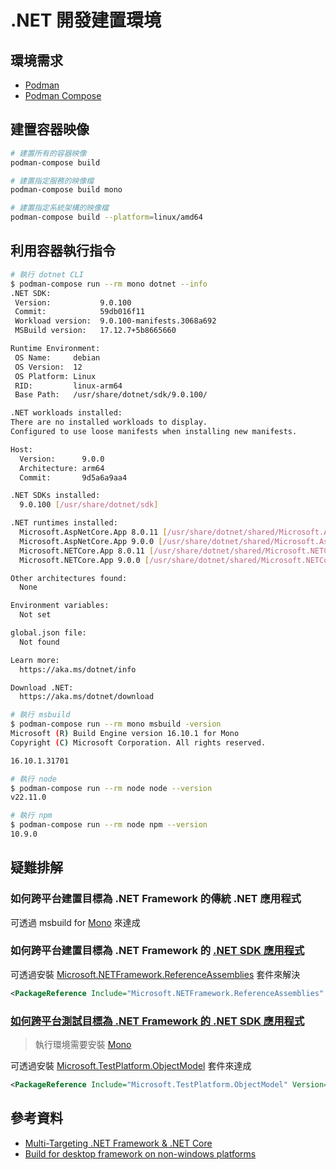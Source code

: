 # .NET 開發建置環境

## 環境需求

- [Podman](https://podman.io/)
- [Podman Compose](https://github.com/containers/podman-compose)

## 建置容器映像

```sh
# 建置所有的容器映像
podman-compose build

# 建置指定服務的映像檔
podman-compose build mono

# 建置指定系統架構的映像檔
podman-compose build --platform=linux/amd64
```

## 利用容器執行指令

```sh
# 執行 dotnet CLI
$ podman-compose run --rm mono dotnet --info
.NET SDK:
 Version:           9.0.100
 Commit:            59db016f11
 Workload version:  9.0.100-manifests.3068a692
 MSBuild version:   17.12.7+5b8665660

Runtime Environment:
 OS Name:     debian
 OS Version:  12
 OS Platform: Linux
 RID:         linux-arm64
 Base Path:   /usr/share/dotnet/sdk/9.0.100/

.NET workloads installed:
There are no installed workloads to display.
Configured to use loose manifests when installing new manifests.

Host:
  Version:      9.0.0
  Architecture: arm64
  Commit:       9d5a6a9aa4

.NET SDKs installed:
  9.0.100 [/usr/share/dotnet/sdk]

.NET runtimes installed:
  Microsoft.AspNetCore.App 8.0.11 [/usr/share/dotnet/shared/Microsoft.AspNetCore.App]
  Microsoft.AspNetCore.App 9.0.0 [/usr/share/dotnet/shared/Microsoft.AspNetCore.App]
  Microsoft.NETCore.App 8.0.11 [/usr/share/dotnet/shared/Microsoft.NETCore.App]
  Microsoft.NETCore.App 9.0.0 [/usr/share/dotnet/shared/Microsoft.NETCore.App]

Other architectures found:
  None

Environment variables:
  Not set

global.json file:
  Not found

Learn more:
  https://aka.ms/dotnet/info

Download .NET:
  https://aka.ms/dotnet/download

# 執行 msbuild
$ podman-compose run --rm mono msbuild -version
Microsoft (R) Build Engine version 16.10.1 for Mono
Copyright (C) Microsoft Corporation. All rights reserved.

16.10.1.31701

# 執行 node
$ podman-compose run --rm node node --version
v22.11.0

# 執行 npm
$ podman-compose run --rm node npm --version
10.9.0
```

## 疑難排解

### 如何跨平台建置目標為 .NET Framework 的傳統 .NET 應用程式

可透過 msbuild for [Mono](https://www.mono-project.com/) 來達成

### 如何跨平台建置目標為 .NET Framework 的 [.NET SDK 應用程式](https://learn.microsoft.com/dotnet/core/project-sdk/overview)

可透過安裝 [Microsoft.NETFramework.ReferenceAssemblies](https://www.nuget.org/packages/Microsoft.NETFramework.ReferenceAssemblies/) 套件來解決

```xml
<PackageReference Include="Microsoft.NETFramework.ReferenceAssemblies" Version="1.0.3" PrivateAssets="All" Condition="$(TargetFramework.StartsWith('net4')) AND '$(OS)' != 'Windows_NT'"/>
```

### [如何跨平台測試目標為 .NET Framework 的 .NET SDK 應用程式](https://cake-contrib.github.io/Cake.Recipe/docs/known-issues/running-xunit-tests-on-net-framework)

> 執行環境需要安裝 [Mono](https://www.mono-project.com/)

可透過安裝 [Microsoft.TestPlatform.ObjectModel](https://www.nuget.org/packages/Microsoft.TestPlatform.ObjectModel/) 套件來達成

```xml
<PackageReference Include="Microsoft.TestPlatform.ObjectModel" Version="17.11.1" Condition="$(TargetFramework.StartsWith('net4')) AND '$(OS)' != 'Windows_NT'" />
```

## 參考資料

- [Multi-Targeting .NET Framework & .NET Core](https://github.com/mono/docker/issues/63)
- [Build for desktop framework on non-windows platforms](https://github.com/dotnet/sdk/issues/335)
